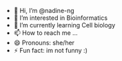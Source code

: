 - 👋 Hi, I’m @nadine-ng
- 👀 I’m interested in Bioinformatics 
- 🌱 I’m currently learning Cell biology
- 📫 How to reach me ...
- 😄 Pronouns: she/her
- ⚡ Fun fact: im not funny :) 

<!---
nadine-ng/nadine-ng is a ✨ special ✨ repository because its `README.md` (this file) appears on your GitHub profile.
You can click the Preview link to take a look at your changes.
--->
